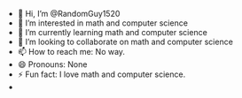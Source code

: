 - 👋 Hi, I’m @RandomGuy1520
- 👀 I’m interested in math and computer science
- 🌱 I’m currently learning math and computer science
- 💞️ I’m looking to collaborate on math and computer science
- 📫 How to reach me: No way.
- 😄 Pronouns: None
- ⚡ Fun fact: I love math and computer science.
- 
